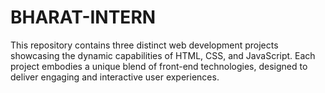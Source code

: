 # BHARAT-INTERN
This repository contains three distinct web development projects showcasing the dynamic capabilities of HTML, CSS, and JavaScript. Each project embodies a unique blend of front-end technologies, designed to deliver engaging and interactive user experiences.
